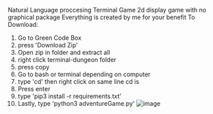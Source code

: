 Natural Language proccesing Terminal Game
2d display game with no graphical package
Everything is created by me for your benefit
To Download:
1) Go to Green Code Box
2) press 'Download Zip'
3) Open zip in folder and extract all
4) right click terminal-dungeon folder
5) press copy
6) Go to bash or terminal depending on computer
7) type 'cd' then right click on same line cd is
8) Press enter
9) type 'pip3 install -r requirements.txt'
10) Lastly, type 'python3 adventureGame.py'
![image](https://github.com/HershelT/game/assets/57326155/d52f1f75-34d7-478d-98ea-fd3a83881f21)

